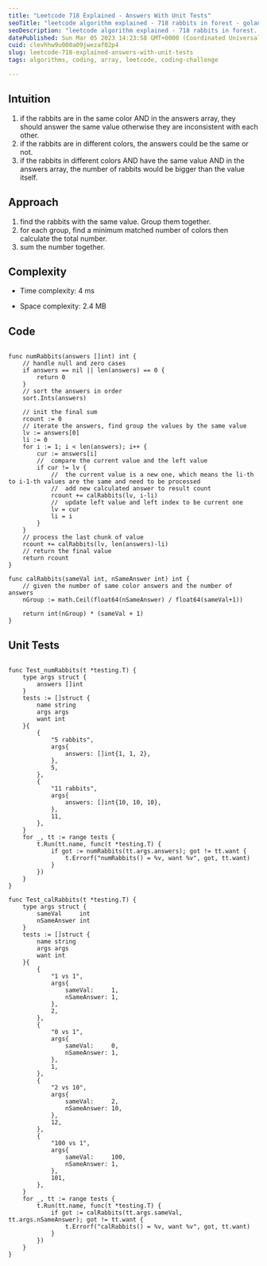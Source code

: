 ```yaml
---
title: "Leetcode 718 Explained - Answers With Unit Tests"
seoTitle: "leetcode algorithm explained - 718 rabbits in forest - golang"
seoDescription: "leetcode algorithm explained - 718 rabbits in forest. fast and efficient. Best golang answer."
datePublished: Sun Mar 05 2023 14:23:58 GMT+0000 (Coordinated Universal Time)
cuid: clevhhw9u000a09jwezaf02p4
slug: leetcode-718-explained-answers-with-unit-tests
tags: algorithms, coding, array, leetcode, coding-challenge

---
```


## Intuition
<!-- Describe your first thoughts on how to solve this problem. -->
1. if the rabbits are in the same color AND in the answers array, they should answer the same value otherwise they are inconsistent with each other.
2. if the rabbits are in different colors, the answers could be the same or not.
3. if the rabbits in different colors AND have the same value AND in the answers array, the number of rabbits would be bigger than the value itself.

## Approach
<!-- Describe your approach to solving the problem. -->
1. find the rabbits with the same value. Group them together.
2. for each group, find a minimum matched number of colors then calculate the total number.
3. sum the number together.

## Complexity
- Time complexity: 4 ms
<!-- Add your time complexity here, e.g. $$O(n)$$ -->

- Space complexity: 2.4 MB
<!-- Add your space complexity here, e.g. $$O(n)$$ -->

## Code
```

func numRabbits(answers []int) int {
	// handle null and zero cases
	if answers == nil || len(answers) == 0 {
		return 0
	}
	// sort the answers in order
	sort.Ints(answers)

	// init the final sum
	rcount := 0
	// iterate the answers, find group the values by the same value
	lv := answers[0]
	li := 0
	for i := 1; i < len(answers); i++ {
		cur := answers[i]
		// 	compare the current value and the left value
		if cur != lv {
			//  the current value is a new one, which means the li-th to i-1-th values are the same and need to be processed
			//	add new calculated answer to result count
			rcount += calRabbits(lv, i-li)
			// 	update left value and left index to be current one
			lv = cur
			li = i
		}
	}
	// process the last chunk of value
	rcount += calRabbits(lv, len(answers)-li)
	// return the final value
	return rcount
}

func calRabbits(sameVal int, nSameAnswer int) int {
	// given the number of same color answers and the number of answers
	nGroup := math.Ceil(float64(nSameAnswer) / float64(sameVal+1))

	return int(nGroup) * (sameVal + 1)
}
```

## Unit Tests

```

func Test_numRabbits(t *testing.T) {
	type args struct {
		answers []int
	}
	tests := []struct {
		name string
		args args
		want int
	}{
		{
			"5 rabbits",
			args{
				answers: []int{1, 1, 2},
			},
			5,
		},
		{
			"11 rabbits",
			args{
				answers: []int{10, 10, 10},
			},
			11,
		},
	}
	for _, tt := range tests {
		t.Run(tt.name, func(t *testing.T) {
			if got := numRabbits(tt.args.answers); got != tt.want {
				t.Errorf("numRabbits() = %v, want %v", got, tt.want)
			}
		})
	}
}

func Test_calRabbits(t *testing.T) {
	type args struct {
		sameVal     int
		nSameAnswer int
	}
	tests := []struct {
		name string
		args args
		want int
	}{
		{
			"1 vs 1",
			args{
				sameVal:     1,
				nSameAnswer: 1,
			},
			2,
		},
		{
			"0 vs 1",
			args{
				sameVal:     0,
				nSameAnswer: 1,
			},
			1,
		},
		{
			"2 vs 10",
			args{
				sameVal:     2,
				nSameAnswer: 10,
			},
			12,
		},
		{
			"100 vs 1",
			args{
				sameVal:     100,
				nSameAnswer: 1,
			},
			101,
		},
	}
	for _, tt := range tests {
		t.Run(tt.name, func(t *testing.T) {
			if got := calRabbits(tt.args.sameVal, tt.args.nSameAnswer); got != tt.want {
				t.Errorf("calRabbits() = %v, want %v", got, tt.want)
			}
		})
	}
}
```